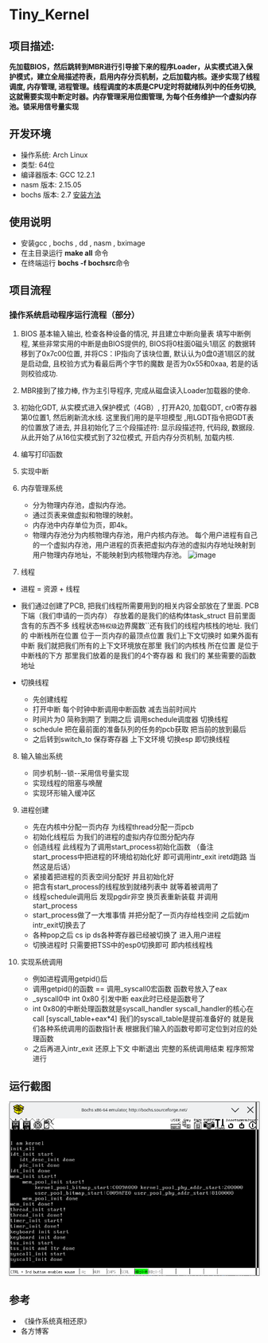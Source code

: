 # Tiny_Kernel

## 项目描述:
**先加载BIOS，然后跳转到MBR进行引导接下来的程序Loader，从实模式进入保护模式，建立全局描述符表，启用内存分页机制，之后加载内核。逐步实现了线程调度, 内存管理, 进程管理。线程调度的本质是CPU定时将就绪队列中的任务切换, 这就需要实现中断定时器。内存管理采⽤位图管理, 为每个任务维护⼀个虚拟内存池。锁采⽤信号量实现**

## 开发环境
* 操作系统: Arch Linux 
* 类型: 64位
* 编译器版本: GCC 12.2.1
* nasm 版本: 2.15.05
* bochs 版本: 2.7   [安装方法](https://blog.csdn.net/weixin_51259834/article/details/128336021?spm=1001.2014.3001.5502)<br /> 

## 使用说明
* 安装gcc , bochs , dd , nasm , bximage
* 在主目录运行 **make all** 命令
* 在终端运行 **bochs -f bochsrc**命令

## 项目流程
### 操作系统启动程序运行流程（部分）
1. BIOS 基本输入输出, 检查各种设备的情况, 并且建立中断向量表
填写中断例程, 某些非常实用的中断是由BIOS提供的, BIOS将0柱面0磁头1扇区
的数据转移到了0x7c00位置, 并将CS：IP指向了该块位置, 默认认为0盘0道1扇区的就是启动盘, 且校验方式为看最后两个字节的魔数 是否为0x55和0xaa, 若是的话则校验成功.
2. MBR接到了接力棒, 作为主引导程序, 完成从磁盘读入Loader加载器的使命.
3. 初始化GDT, 从实模式进入保护模式（4GB）, 打开A20, 加载GDT, cr0寄存器第0位置1, 然后刷新流水线.
这里我们用的是平坦模型
,用LGDT指令把GDT表的位置放了进去,
并且初始化了三个段描述符: 显示段描述符, 代码段, 数据段.
从此开始了从16位实模式到了32位模式, 开启内存分页机制, 加载内核.
4. 编写打印函数
5. 实现中断
6. 内存管理系统
    * 分为物理内存池，虚拟内存池。
    * 通过页表来做虚拟和物理的映射。
    * 内存池中内存单位为页，即4k。
    * 物理内存池分为内核物理内存池，用户内核内存池。
    每个用户进程有自己的一个虚拟内存池，用户进程的页表把虚拟内存池的虚拟内存地址映射到用户物理内存地址，不能映射到内核物理内存池。
![image](https://s2.51cto.com/images/blog/202110/23170308_6173cfcca4feb2878.png?x-oss-process=image/watermark,size_16,text_QDUxQ1RP5Y2a5a6i,color_FFFFFF,t_30,g_se,x_10,y_10,shadow_20,type_ZmFuZ3poZW5naGVpdGk=/format,webp/resize,m_fixed,w_1184)

7. 线程
* 进程 = 资源 + 线程

* 我们通过创建了PCB, 把我们线程所需要用到的相关内容全部放在了里面. PCB下端（我们申请的一页内存） 存放着的是我们的结构体task_struct 目前里面含有的东西不多 线程状态``特权级``边界魔数``还有我们的线程内核栈的地址. 
我们的 中断栈所在位置 位于一页内存的最顶点位置 我们上下文切换时 如果外面有中断 我们就把我们所有的上下文环境放在那里
我们的内核栈 所在位置 是位于中断栈的下方 那里我们放着的是我们的4个寄存器 和 我们的 某些需要的函数地址
* 切换线程
    * 先创建线程
    * 打开中断 每个时钟中断调用中断函数 减去当前时间片
    * 时间片为0 简称到期了 到期之后 调用schedule调度器 切换线程
    * schedule 把在最前面的准备队列的任务的pcb获取 把当前的放到最后
    * 之后转到switch_to 保存寄存器 上下文环境 切换esp 即切换线程
8. 输入输出系统
    * 同步机制--锁--采用信号量实现
    * 实现线程的阻塞与唤醒
    * 实现环形输入缓冲区
9. 进程创建
    * 先在内核中分配一页内存 为线程thread分配一页pcb
    * 初始化线程后 为我们的进程的虚拟内存位图分配内存
    * 创造线程 此线程为了调用start_process初始化函数
    （备注 start_process中把进程的环境给初始化好 即可调用intr_exit iretd跑路 当然这是后话）
    * 紧接着把进程的页表空间分配好 并且初始化好
    * 把含有start_process的线程放到就绪列表中 就等着被调用了
    * 线程schedule调用后 发现pgdir非空 换页表重新装载 并调用start_process
    * start_process做了一大堆事情 并把分配了一页内存给栈空间 之后就jm intr_exit切换去了
    * 各种pop之后 cs ip ds各种寄存器已经被切换了 进入用户进程
    * 切换进程时 只需要把TSS中的esp0切换即可 即内核线程栈

10. 实现系统调用
    * 例如进程调用getpid()后
    * 调用getpid()的函数 == 调用_syscall0宏函数 函数号放入了eax
    * _syscall0中 int 0x80 引发中断 eax此时已经是函数号了
    * int 0x80的中断处理函数就是syscall_handler syscall_handler的核心在call [syscall_table+eax*4] 我们的syscall_table是提前准备好的 就是我们各种系统调用的函数指针表 根据我们输入的函数号即可定位到对应的处理函数
    * 之后再进入intr_exit 还原上下文 中断退出 完整的系统调用结束 程序照常进行

## 运行截图
![image](https://github.com/huangdaxing3/Tiny_Kernel/blob/master/%E8%BF%90%E8%A1%8C.png)

## 参考
* 《操作系统真相还原》
* 各方博客